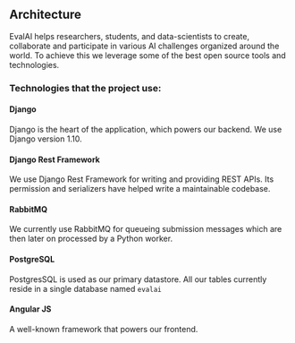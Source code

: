 ## Architecture

EvalAI helps researchers, students, and data-scientists to create, collaborate and participate in various AI challenges organized around the world. To achieve this we leverage some of the best open source tools and technologies.

### Technologies that the project use:

#### Django

Django is the heart of the application, which powers our backend. We use Django version 1.10.

#### Django Rest Framework

We use Django Rest Framework for writing and providing REST APIs. Its permission and serializers have helped write a maintainable codebase.

#### RabbitMQ

We currently use RabbitMQ for queueing submission messages which are then later on processed by a Python worker.

#### PostgreSQL

PostgresSQL is used as our primary datastore. All our tables currently reside in a single database named `evalai`

#### Angular JS

A well-known framework that powers our frontend.
